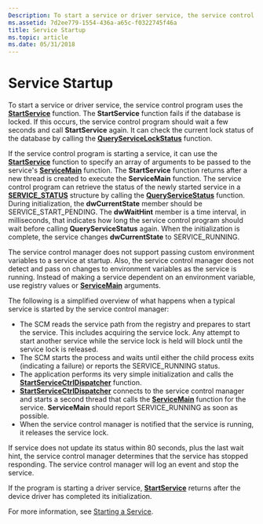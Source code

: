 ```yaml
---
Description: To start a service or driver service, the service control program uses the StartService function.
ms.assetid: 7d2ee779-1554-436a-a65c-f0322745f46a
title: Service Startup
ms.topic: article
ms.date: 05/31/2018
---
```


# Service Startup

To start a service or driver service, the service control program uses the [**StartService**](/windows/desktop/api/Winsvc/nf-winsvc-startservicea) function. The **StartService** function fails if the database is locked. If this occurs, the service control program should wait a few seconds and call **StartService** again. It can check the current lock status of the database by calling the [**QueryServiceLockStatus**](/windows/desktop/api/Winsvc/nf-winsvc-queryservicelockstatusa) function.

If the service control program is starting a service, it can use the [**StartService**](/windows/desktop/api/Winsvc/nf-winsvc-startservicea) function to specify an array of arguments to be passed to the service's [**ServiceMain**](https://msdn.microsoft.com/library/ms685138(v=VS.85).aspx) function. The **StartService** function returns after a new thread is created to execute the **ServiceMain** function. The service control program can retrieve the status of the newly started service in a [**SERVICE\_STATUS**](/windows/desktop/api/Winsvc/ns-winsvc-service_status) structure by calling the [**QueryServiceStatus**](/windows/desktop/api/Winsvc/nf-winsvc-queryservicestatus) function. During initialization, the **dwCurrentState** member should be SERVICE\_START\_PENDING. The **dwWaitHint** member is a time interval, in milliseconds, that indicates how long the service control program should wait before calling **QueryServiceStatus** again. When the initialization is complete, the service changes **dwCurrentState** to SERVICE\_RUNNING.

The service control manager does not support passing custom environment variables to a service at startup. Also, the service control manager does not detect and pass on changes to environment variables as the service is running. Instead of making a service dependent on an environment variable, use registry values or [**ServiceMain**](https://msdn.microsoft.com/library/ms685138(v=VS.85).aspx) arguments.

The following is a simplified overview of what happens when a typical service is started by the service control manager:

-   The SCM reads the service path from the registry and prepares to start the service. This includes acquiring the service lock. Any attempt to start another service while the service lock is held will block until the service lock is released.
-   The SCM starts the process and waits until either the child process exits (indicating a failure) or reports the SERVICE\_RUNNING status.
-   The application performs its very simple initialization and calls the [**StartServiceCtrlDispatcher**](/windows/desktop/api/Winsvc/nf-winsvc-startservicectrldispatchera) function.
-   [**StartServiceCtrlDispatcher**](/windows/desktop/api/Winsvc/nf-winsvc-startservicectrldispatchera) connects to the service control manager and starts a second thread that calls the [**ServiceMain**](https://msdn.microsoft.com/library/ms685138(v=VS.85).aspx) function for the service. **ServiceMain** should report SERVICE\_RUNNING as soon as possible.
-   When the service control manager is notified that the service is running, it releases the service lock.

If service does not update its status within 80 seconds, plus the last wait hint, the service control manager determines that the service has stopped responding. The service control manager will log an event and stop the service.

If the program is starting a driver service, [**StartService**](/windows/desktop/api/Winsvc/nf-winsvc-startservicea) returns after the device driver has completed its initialization.

For more information, see [Starting a Service](starting-a-service.md).

 

 



